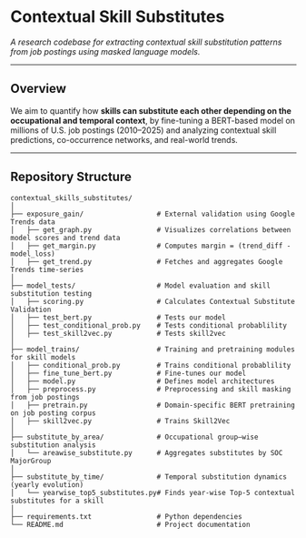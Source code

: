 # Contextual Skill Substitutes
_A research codebase for extracting contextual skill substitution patterns from job postings using masked language models._

---

## Overview
We aim to quantify how **skills can substitute each other depending on the occupational and temporal context**, by fine-tuning a BERT-based model on millions of U.S. job postings (2010–2025) and analyzing contextual skill predictions, co-occurrence networks, and real-world trends.

---

## Repository Structure
```
contextual_skills_substitutes/
│
├── exposure_gain/                  # External validation using Google Trends data
│   ├── get_graph.py                # Visualizes correlations between model scores and trend data
│   ├── get_margin.py               # Computes margin = (trend_diff - model_loss)
│   ├── get_trend.py                # Fetches and aggregates Google Trends time-series
│
├── model_tests/                    # Model evaluation and skill substitution testing
│   ├── scoring.py                  # Calculates Contextual Substitute Validation
│   ├── test_bert.py                # Tests our model
│   ├── test_conditional_prob.py    # Tests conditional probablility
│   ├── test_skill2vec.py           # Tests skill2vec
│
├── model_trains/                   # Training and pretraining modules for skill models
│   ├── conditional_prob.py         # Trains conditional probablility
│   ├── fine_tune_bert.py           # Fine-tunes our model
│   ├── model.py                    # Defines model architectures
│   ├── preprocess.py               # Preprocessing and skill masking from job postings
│   ├── pretrain.py                 # Domain-specific BERT pretraining on job posting corpus
│   ├── skill2vec.py                # Trains Skill2Vec
│
├── substitute_by_area/             # Occupational group–wise substitution analysis
│   └── areawise_substitute.py      # Aggregates substitutes by SOC MajorGroup
│
├── substitute_by_time/             # Temporal substitution dynamics (yearly evolution)
│   └── yearwise_top5_substitutes.py# Finds year-wise Top-5 contextual substitutes for a skill
│
├── requirements.txt                # Python dependencies
└── README.md                       # Project documentation
```